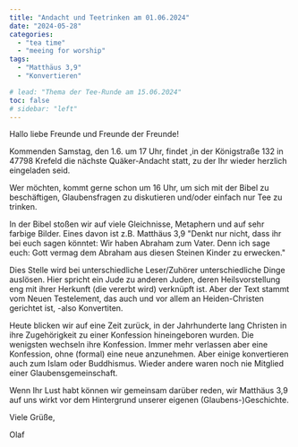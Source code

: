 ```yaml
---
title: "Andacht und Teetrinken am 01.06.2024"
date: "2024-05-28"
categories:
  - "tea time"
  - "meeing for worship"
tags:
  - "Matthäus 3,9"
  - "Konvertieren"

# lead: "Thema der Tee-Runde am 15.06.2024"
toc: false
# sidebar: "left"
---
```


Hallo liebe Freunde und Freunde der Freunde!

Kommenden Samstag, den 1.6. um 17 Uhr, findet ,in der Königstraße 132 in
47798 Krefeld die nächste Quäker-Andacht statt, zu der Ihr wieder
herzlich eingeladen seid.

Wer möchten, kommt gerne schon um 16 Uhr, um sich mit der Bibel zu
beschäftigen, Glaubensfragen zu diskutieren und/oder einfach nur
Tee zu trinken.

In der Bibel stoßen wir auf viele Gleichnisse, Metaphern und auf sehr
farbige Bilder. Eines davon ist z.B. Matthäus 3,9 "Denkt nur nicht, dass
ihr bei euch sagen könntet: Wir haben Abraham zum Vater. Denn ich sage
euch: Gott vermag dem Abraham aus diesen Steinen Kinder zu erwecken."

Dies Stelle wird bei unterschiedliche Leser/Zuhörer unterschiedliche Dinge
auslösen. Hier spricht ein Jude zu anderen Juden, deren Heilsvorstellung
eng mit ihrer Herkunft (die vererbt wird) verknüpft ist. Aber der Text
stammt vom Neuen Testelement, das auch und vor allem an Heiden-Christen
gerichtet ist, -also Konvertiten.

Heute blicken wir auf eine Zeit zurück, in der Jahrhunderte lang Christen
in ihre Zugehörigkeit zu einer Konfession hineingeboren wurden. Die
wenigsten wechseln ihre Konfession. Immer mehr verlassen aber eine
Konfession, ohne (formal) eine neue anzunehmen. Aber einige konvertieren
auch zum Islam oder Buddhismus. Wieder andere waren noch nie Mitglied
einer Glaubensgemeinschaft.

Wenn Ihr Lust habt können wir gemeinsam darüber reden, wir Matthäus 3,9
auf uns wirkt vor dem Hintergrund unserer eigenen (Glaubens-)Geschichte.

Viele Grüße,

Olaf
